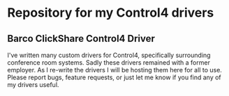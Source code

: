 # Repository for my Control4 drivers

## Barco ClickShare Control4 Driver


I've written many custom drivers for Control4, specifically surrounding conference room systems. Sadly these drivers remained with a former employer. As I re-write the drivers I will be hosting them here for all to use.
Please report bugs, feature requests, or just let me know if you find any of my drivers useful.
